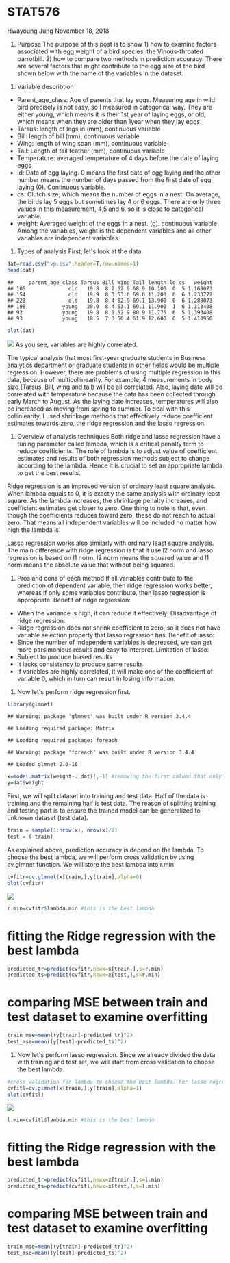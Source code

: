 STAT576
================
Hwayoung Jung
November 18, 2018

1.  Purpose The purpose of this post is to show 1) how to examine factors associated with egg weight of a bird species, the Vinous-throated parrotbill. 2) how to compare two methods in prediction accuracy. There are several factors that might contribute to the egg size of the bird shown below with the name of the variables in the dataset.

<!-- -->

1.  Variable describtion

-   Parent\_age\_class: Age of parents that lay eggs. Measuring age in wild bird precisely is not easy, so I measured in categorical way. They are either young, which means it is their 1st year of laying eggs, or old, which means when they are older than 1year when they lay eggs.
-   Tarsus: length of legs in (mm), continuous variable
-   Bill: length of bill (mm), continuous variable
-   Wing: length of wing span (mm), continuous variable
-   Tail: Length of tail feather (mm), continuous variable
-   Temperature: averaged temperature of 4 days before the date of laying eggs
-   ld: Date of egg laying. 0 means the first date of egg laying and the other number means the number of days passed from the first date of egg laying (0). Continuous variable.
-   cs: Clutch size, which means the number of eggs in a nest. On average, the birds lay 5 eggs but sometimes lay 4 or 6 eggs. There are only three values in this measurement, 4,5 and 6, so it is close to categorical variable.
-   weight: Averaged weight of the eggs in a nest. (g). continuous variable Among the variables, weight is the dependent variables and all other variables are independent variables.

1.  Types of analysis First, let's look at the data.

``` r
dat=read.csv("vp.csv",header=T,row.names=1)
head(dat)
```

    ##     parent_age_class Tarsus Bill Wing Tail length ld cs   weight
    ## 105              old   19.8  8.2 52.9 68.9 10.100  0  5 1.168073
    ## 154              old   19.9  8.3 53.0 69.0 11.200  0  6 1.233772
    ## 223              old   19.8  8.4 52.9 69.1 13.900  0  6 1.288073
    ## 198            young   20.0  8.4 53.1 69.1 11.900  1  6 1.313408
    ## 92             young   19.8  8.1 52.9 80.9 11.775  6  5 1.393408
    ## 93             young   18.5  7.3 50.4 61.9 12.600  6  5 1.410950

``` r
plot(dat)
```

![](README_figs/README-unnamed-chunk-2-1.png) As you see, variables are highly correlated.

The typical analysis that most first-year graduate students in Business analytics department or graduate students in other fields would be multiple regression. However, there are problems of using multiple regression in this data, because of multicollinearity. For example, 4 measurements in body size (Tarsus, Bill, wing and tail) will be all correlated. Also, laying date will be correlated with temperature because the data has been collected through early March to August. As the laying date increases, temperatures will also be increased as moving from spring to summer. To deal with this colliniearity, I used shrinkage methods that effectively reduce coefficient estimates towards zero, the ridge regression and the lasso regression.

1.  Overview of analysis techniques Both ridge and lasso regression have a tuning parameter called lambda, which is a critical penalty term to reduce coefficients. The role of lambda is to adjust value of coefficient estimates and results of both regression methods subject to change according to the lambda. Hence it is crucial to set an appropriate lambda to get the best results.

Ridge regression is an improved version of ordinary least square analysis. When lambda equals to 0, it is exactly the same analysis with ordinary least square. As the lambda increases, the shrinkage penalty increases, and coefficient estimates get closer to zero. One thing to note is that, even though the coefficients reduces toward zero, these do not reach to actual zero. That means all independent variables will be included no matter how high the lambda is.

Lasso regression works also similarly with ordinary least square analysis. The main difference with ridge regression is that it use l2 norm and lasso regression is based on l1 norm. l2 norm means the squared value and l1 norm means the absolute value that without being squared.

1.  Pros and cons of each method If all variables contribute to the prediction of dependent variable, then ridge regression works better, whereas if only some variables contribute, then lasso regression is appropriate. Benefit of ridge regression:

-   When the variance is high, it can reduce it effectively. Disadvantage of ridge regression:
-   Ridge regression does not shrink coefficient to zero, so it does not have variable selection property that lasso regression has. Benefit of lasso:
-   Since the number of independent variables is decreased, we can get more parsimonious results and easy to interpret. Limitation of lasso:
-   Subject to produce biased results
-   It lacks consistency to produce same results
-   If variables are highly correlated, it will make one of the coefficient of variable 0, which in turn can result in losing information.

1.  Now let's perform ridge regression first.

``` r
library(glmnet)
```

    ## Warning: package 'glmnet' was built under R version 3.4.4

    ## Loading required package: Matrix

    ## Loading required package: foreach

    ## Warning: package 'foreach' was built under R version 3.4.4

    ## Loaded glmnet 2.0-16

``` r
x=model.matrix(weight~.,dat)[,-1] #removing the first column that only has intercept (we don't need it)
y=dat$weight
```

First, we will split dataset into training and test data. Half of the data is training and the remaining half is test data. The reason of splitting training and testing part is to ensure the trained model can be generalized to unknown dataset (test data).

``` r
train = sample(1:nrow(x), nrow(x)/2)
test = (-train)
```

As explained above, prediction accuracy is depend on the lambda. To choose the best lambda, we will perform cross validation by using cv.glmnet function. We will store the best lambda into r.min

``` r
cvfitr=cv.glmnet(x[train,],y[train],alpha=0)
plot(cvfitr)
```

![](README_figs/README-unnamed-chunk-5-1.png)

``` r
r.min=cvfitr$lambda.min #this is the best lambda
```

fitting the Ridge regression with the best lambda
=================================================

``` r
predicted_tr=predict(cvfitr,newx=x[train,],s=r.min)
predicted_ts=predict(cvfitr,newx=x[test,],s=r.min)
```

comparing MSE between train and test dataset to examine overfitting
===================================================================

``` r
train_mse=mean((y[train]-predicted_tr)^2)
test_mse=mean((y[test]-predicted_ts)^2)
```

1.  Now let's perform lasso regression. Since we already divided the data with training and test set, we will start from cross validation to choose the best lambda.

``` r
#cross validation for lambda to choose the best lambda. For lasso regression, we choose alpha as 1.
cvfitl=cv.glmnet(x[train,],y[train],alpha=1)
plot(cvfitl)
```

![](README_figs/README-unnamed-chunk-8-1.png)

``` r
l.min=cvfitl$lambda.min #this is the best lambda
```

fitting the Ridge regression with the best lambda
=================================================

``` r
predicted_tr=predict(cvfitl,newx=x[train,],s=l.min)
predicted_ts=predict(cvfitl,newx=x[test,],s=l.min)
```

comparing MSE between train and test dataset to examine overfitting
===================================================================

``` r
train_mse=mean((y[train]-predicted_tr)^2)
test_mse=mean((y[test]-predicted_ts)^2)
```
